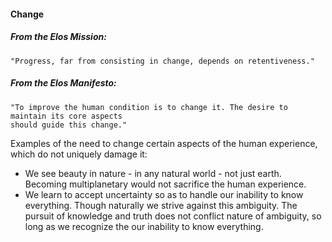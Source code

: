 #### Change

##### From the Elos Mission:
    "Progress, far from consisting in change, depends on retentiveness."

##### From the Elos Manifesto:
    "To improve the human condition is to change it. The desire to maintain its core aspects 
    should guide this change."

Examples of the need to change certain aspects of the human experience, which do not uniquely damage it:

 - We see beauty in nature - in any natural world - not just earth. Becoming multiplanetary would not sacrifice the human experience.
 - We learn to accept uncertainty so as to handle our inability to know everything. Though naturally we strive against this ambiguity. The pursuit of knowledge and truth does not conflict nature of ambiguity, so long as we recognize the our inability to know everything.
